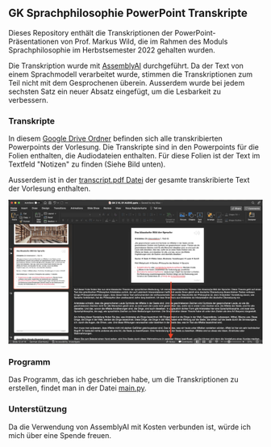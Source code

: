 ## GK Sprachphilosophie PowerPoint Transkripte

Dieses Repository enthält die Transkriptionen der PowerPoint-Präsentationen von Prof. Markus Wild,
die im Rahmen des Moduls Sprachphilosophie im Herbstsemester 2022 gehalten wurden. 

Die Transkription wurde mit [AssemblyAI](https://www.assemblyai.com) durchgeführt. 
Da der Text von einem Sprachmodell verarbeitet wurde, stimmen die Transkriptionen zum Teil nicht mit dem Gesprochenen überein.
Ausserdem wurde bei jedem sechsten Satz ein neuer Absatz eingefügt, um die Lesbarkeit zu verbessern.

### Transkripte

In diesem [Google Drive Ordner](https://drive.google.com/drive/folders/1bCUJR_EMPyfwJNEGyCe91D4mwbNaQ1YA?usp=share_link) 
befinden sich alle transkribierten Powerpoints der Vorlesung. 
Die Transkripte sind in den Powerpoints für die Folien enthalten, die Audiodateien enthalten. 
Für diese Folien ist der Text im Textfeld "Notizen" zu finden (Siehe Bild unten). 

Ausserdem ist in der [transcript.pdf Datei](Transcript/transcript.pdf) der gesamte transkribierte Text der Vorlesung enthalten.

![Powerpoint Notizen](pptx_notes_screenshot.png)
### Programm
Das Programm, das ich geschrieben habe, um die Transkriptionen zu erstellen, findet man in der Datei [main.py](main.py).

### Unterstützung
Da die Verwendung von AssemblyAI mit Kosten verbunden ist, würde ich mich über eine Spende freuen.
